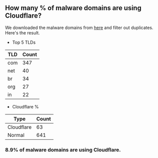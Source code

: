 ## How many % of malware domains are using Cloudflare?


We downloaded the malware domains from [here](https://urlhaus.abuse.ch) and filter out duplicates.
Here's the result.


[//]: # (start replacement)


- Top 5 TLDs

| TLD | Count |
| --- | --- |
| com | 347 |
| net | 40 |
| br | 34 |
| org | 27 |
| in | 22 |


- Cloudflare %

| Type | Count |
| --- | --- |
| Cloudflare | 63 |
| Normal | 641 |


### 8.9% of malware domains are using Cloudflare.